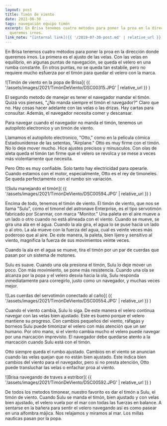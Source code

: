 ```yaml
---
layout: post
title: Timón de viento
date: 2021-06-30
tags: navegación equipo timón
excerpt: En Brisa tenemos cuatro métodos para poner la proa en la dirección donde
  queremos irnos.
link_note: "[internal link]({{ '/2019-07-30-post.md' | relative_url }})"
---
```


En Brisa tenemos cuatro métodos para poner la proa en la dirección donde
queremos irnos. La primera es el ajusto de las velas. Con las velas en
equilibrio, en algunas puntas de navegación, se queda el velero en una rumba
constante. En otros puntas, no se queda tan estabile, pero no requiere mucho
esfuerza por el timón para quedar el velero con la marca.

![Timón de viento en la popa de Brisa](
  {{ '/assets/images/2021/TimónDeViento/DSC00315.JPG' | relative_url }}
)

El segundo metodo de manejar es tener el navegador mandar el timón. Quizá vos
pienses, "¿No manda siempre el timón el navegador?" Claro que no. Hay cosas
hacer adelante con las velas o las drizas. Hay cartas para consultar. Además,
el navegador necesita comer y descansar.

Para navegar cuando el navegador no manda el timón, tenemos un autopiloto
electronico y un timón de viento.

Llamamos el autopiloto electronico, "Otto," como en la película cómica
Estadounidense de las setentas, "Airplane." Otto es muy firme con el timón.
No lo deje mover mucho. Hice ajustes precisos y minusculos. Con olas de aleta
queda el timón tan firme que el velero se revolca y se mese a veces más
violentamente que necesita.

Pero Otto es muy confiable. Solo tanto hay electricidad para operarle.
Cuando estamos con el motor, especialmente, Otto es el rey de timoneles.
Se queda perfectamente con el rumbo sin variación.

![Sulu manejando el timón](
  {{ '/assets/images/2021/TimónDeViento/DSC00594.JPG' | relative_url }}
)

Encima de todo, tenemos el timón de viento. El timón de viento, que nos se
llama "Sulu", como el timonel del astronave Enterprise, es el tipo servotimón
fabricado por Scanmar, con marca "Monitor." Una paleta en el aire mueve a un
lado o otro cuando no está alineada con el viento. Cuando se mueve, se gira una
ala en el agua. Cuando la ala gira, el agua lo se puse hacia un lado o al otro.
La ala mueve con la fuerza del agua, cual es veinte veces más poderoso que al
aire. De este manera, la paleta, bien lijero y sensitivo al viento, magnifica
la fuerza de sus movimientos veinte veces.

Cuando la ala en el agua se mueve, tira el timón por un par de cuerdas que
pasan por un sistema de motones.

Sulu es suave. Cuando una ola presiona el timón, Sulu lo deje mover un poco.
Con más movimiento, se pone más resistencia. Cuando una ola se alcanza por
la popa y el velero desvia hacia la ola, Sulu responda inmediatamente para
corregirlo, justo como un navegador, y muchas veces mejor.

![Las cuerdas del servotimón conectado al caño](
  {{ '/assets/images/2021/TimónDeViento/DSC00554.JPG' | relative_url }}
)

Cuando el viento cambia, Sulu lo siga. De este manera el velero continua
navegar con las velas bien ajustado. Este es bueno porque el velero mantiene su
progreso. Con cambios pequeños del viento, ráfagas y borneos Sulu puede
timonizar el velero con más atención que un ser humano. Por otro mano, si el
viento cambia mucho el velero puede navegar por una marcación imprevisto. El
navegador debe quedarse atento a la marcación cuando Sulu está con el timón.

Otto siempre queda el rumbo ajustado. Cambios en el viento se anuncian cuando
las velas quejan que no están bien ajustado. Este indica bien cambios del
viento para el navegador, pero si no presta atención, Otto puede transluchar
las velas o enfachar proa al viento.

![Brisa navegando de traves a estribor](
  {{ '/assets/images/2021/TimónDeViento/DSC00592.JPG' | relative_url }}
)

De todos los metodos timonear, nuestro favorito es dar el timón a Sulu, el
timón de viento. Cuando Sulu se manda el timón, bien ajustado y con velas bien
ajustado, el velero vuela por el mar con todas las fuerzas en balance. A
sentarse en la bañera para sentir el velero navegando así es como pasear en una
alfombra májica. Nos relajamos y miramos al mar. Los millas nauticas pasan por
la popa.


